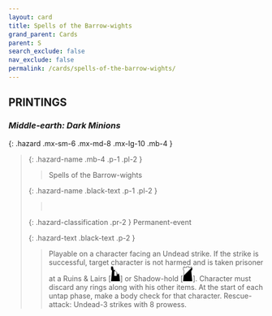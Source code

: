 ```yaml
---
layout: card
title: Spells of the Barrow-wights
grand_parent: Cards
parent: S
search_exclude: false
nav_exclude: false
permalink: /cards/spells-of-the-barrow-wights/
---
```


## PRINTINGS


### _Middle-earth: Dark Minions_

{: .hazard .mx-sm-6 .mx-md-8 .mx-lg-10 .mb-4 }
> {: .hazard-name .mb-4 .p-1 .pl-2 }
> > <div class="hazard-mp"></div>
> > <div class="card-name">Spells of the Barrow-wights</div>
>
> {: .hazard-name .black-text .p-1 .pl-2 }
> > &nbsp;
>
> {: .hazard-classification .pr-2 }
> Permanent-event
>
> {: .hazard-text .black-text .p-2 }
> > Playable on a character facing an Undead strike. If the strike is successful, target character is not harmed and is taken prisoner at a Ruins & Lairs \[![](/assets/images/ruinlair.svg)] or Shadow-hold \[![](/assets/images/shadow-hold.svg)]. Character must discard any rings along with his other items. At the start of each untap phase, make a body check for that character. Rescue-attack: Undead-3 strikes with 8 prowess.  
>
